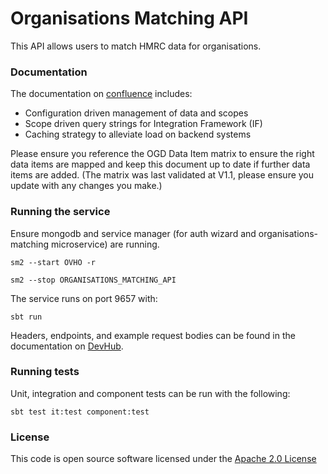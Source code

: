 # Organisations Matching API

This API allows users to match HMRC data for organisations.

### Documentation
The documentation on [confluence](https://confluence.tools.tax.service.gov.uk/display/MDS/Development+space) includes:
- Configuration driven management of data and scopes
- Scope driven query strings for Integration Framework (IF)
- Caching strategy to alleviate load on backend systems

Please ensure you reference the OGD Data Item matrix to ensure the right data items are mapped and keep this document up to date if further data items are added.
(The matrix was last validated at V1.1, please ensure you update with any changes you make.)

### Running the service

Ensure mongodb and service manager (for auth wizard and organisations-matching microservice) are running.

```sm2 --start OVHO -r```

```sm2 --stop ORGANISATIONS_MATCHING_API```

The service runs on port 9657 with:

```sbt run```

Headers, endpoints, and example request bodies can be found in the documentation on [DevHub](https://developer.qa.tax.service.gov.uk/api-documentation/docs/api/service/organisations-matching-api/1.0).

### Running tests

Unit, integration and component tests can be run with the following:

    sbt test it:test component:test

### License

This code is open source software licensed under the [Apache 2.0 License]("http://www.apache.org/licenses/LICENSE-2.0.html")
